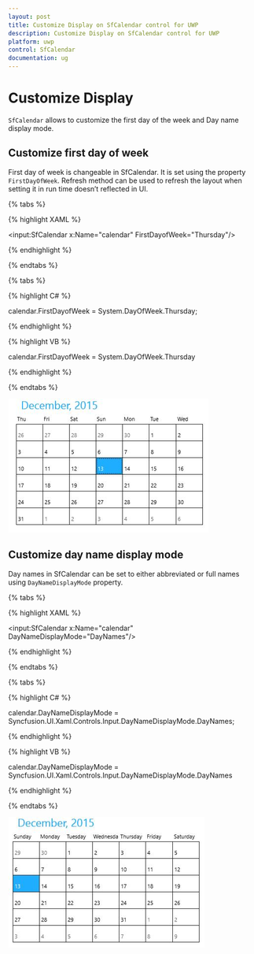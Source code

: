 ```yaml
---
layout: post
title: Customize Display on SfCalendar control for UWP
description: Customize Display on SfCalendar control for UWP
platform: uwp
control: SfCalendar
documentation: ug
---
```


# Customize Display

`SfCalendar` allows to customize the first day of the week and Day name display mode.

## Customize first day of week

First day of week is changeable in SfCalendar. It is set using the property `FirstDayOfWeek`. Refresh method can be used to refresh the layout when setting it in run time doesn’t reflected in UI.

{% tabs %}

{% highlight XAML %}

<input:SfCalendar x:Name="calendar" FirstDayofWeek="Thursday"/>

{% endhighlight %}

{% endtabs %}

{% tabs %}

{% highlight C# %}

calendar.FirstDayofWeek = System.DayOfWeek.Thursday;

{% endhighlight %}

{% highlight VB %}

calendar.FirstDayofWeek = System.DayOfWeek.Thursday

{% endhighlight %}

{% endtabs %}


![](SfCalendar-images/SfCalendar-img13.jpeg)


## Customize day name display mode

Day names in SfCalendar can be set to either abbreviated or full names using `DayNameDisplayMode` property. 

{% tabs %}

{% highlight XAML %}

<input:SfCalendar x:Name="calendar" DayNameDisplayMode="DayNames"/>

{% endhighlight %}

{% endtabs %}

{% tabs %}

{% highlight C# %}


calendar.DayNameDisplayMode = Syncfusion.UI.Xaml.Controls.Input.DayNameDisplayMode.DayNames;

{% endhighlight %}

{% highlight VB %}


calendar.DayNameDisplayMode = Syncfusion.UI.Xaml.Controls.Input.DayNameDisplayMode.DayNames

{% endhighlight %}

{% endtabs %}


![](SfCalendar-images/SfCalendar-img14.jpeg)


